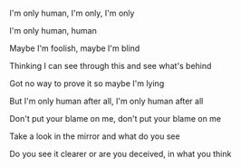 I'm only human, I'm only, I'm only

I'm only human, human

Maybe I'm foolish, maybe I'm blind

Thinking I can see through this and see what's behind

Got no way to prove it so maybe I'm lying

But I'm only human after all, I'm only human after all

Don't put your blame on me, don't put your blame on me

Take a look in the mirror and what do you see

Do you see it clearer or are you deceived, in what you think